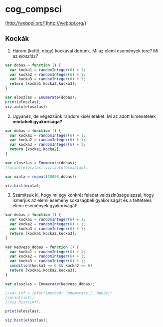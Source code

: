 # cog_compsci

[http://webppl.org/](http://webppl.org/)

## Kockák

1. Három (kettő, négy) kockával dobunk. Mi az elemi események tere? Mi az _eloszlás?_

````javascript
var dobas = function () {
  var kocka1 = randomInteger(6) + 1;
  var kocka2 = randomInteger(6) + 1;
  var kocka3 = randomInteger(6) + 1;
  return [kocka1,kocka2,kocka3];
}

var eloszlas = Enumerate(dobas);
print(eloszlas);
viz.auto(eloszlas);
````

2. Ugyanez, de végezzünk random kísérleteket. Mi az adott kimenetelek **mintabeli gyakorisága?**

````javascript
var dobas = function () {
  var kocka1 = randomInteger(6) + 1;
  var kocka2 = randomInteger(6) + 1;
  var kocka3 = randomInteger(6) + 1;
  return [kocka1,kocka2];
}

var eloszlas = Enumerate(dobas);
//print(eloszlas);viz.auto(eloszlas);

var minta = repeat(10000,dobas);

viz.hist(minta);
````

3. Számítsuk ki, hogy mi egy konkrét feladat valószínűsége azzal, hogy ismerjük az elemi esemény sokaságbeli gyakoriságát és a feltételes elemi események gyakoriságát!

````javascript
var dobas = function () {
  var kocka1 = randomInteger(6) + 1;
  var kocka2 = randomInteger(6) + 1;
  var kocka3 = randomInteger(6) + 1;
  return [kocka1,kocka2,kocka3];
}

var kedvezo_dobas = function () {
  var kocka1 = randomInteger(6) + 1;
  var kocka2 = randomInteger(6) + 1;
  var kocka3 = randomInteger(6) + 1;
  condition(kocka1 == 6 && kocka2 == 6)
  return [kocka1,kocka2,kocka3];
}

var eloszlas = Enumerate(kedvezo_dobas);

//var inf = Infer({method: 'enumerate'}, dobas);
//print(inf);
//viz.hist(inf);

print(eloszlas);

viz.hist(eloszlas);
````

